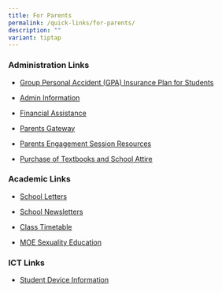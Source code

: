 ```yaml
---
title: For Parents
permalink: /quick-links/for-parents/
description: ""
variant: tiptap
---
```

<h3><strong>Administration Links</strong></h3>
<ul data-tight="true" class="tight">
<li>
<p><a href="/about-us/links/parents/group-personal-accident-gpa-insurance-plan-for-students" rel="noopener noreferrer nofollow" target="_blank">Group Personal Accident (GPA) Insurance Plan for Students</a>
</p>
</li>
<li>
<p><a href="/about-us/links/parents/admin-information" rel="noopener noreferrer nofollow" target="_blank">Admin Information</a>
</p>
</li>
<li>
<p><a href="/about-us/links/parents/financial-assistance" rel="noopener noreferrer nofollow" target="_blank">Financial&nbsp;Assistance</a>
</p>
</li>
<li>
<p><a href="https://pg.moe.edu.sg/" rel="noopener noreferrer nofollow" target="_blank">Parents Gateway</a>
</p>
</li>
<li>
<p><a href="/about-us/links/parents/parents-engagement-session-resources" rel="noopener noreferrer nofollow" target="_blank">Parents Engagement Session Resources</a>
</p>
</li>
<li>
<p><a href="/about-us/links/parents/purchase-of-textbooks-and-school-attire" rel="noopener noreferrer nofollow" target="_blank">Purchase of Textbooks and School Attire</a>
</p>
</li>
</ul>
<h3><strong>Academic Links</strong></h3>
<ul data-tight="true" class="tight">
<li>
<p><a href="/about-us/links/parents/school-letters" rel="noopener noreferrer nofollow" target="_blank">School Letters</a>
</p>
</li>
<li>
<p><a href="/about-us/links/parents/school-newsletters" rel="noopener noreferrer nofollow" target="_blank">School Newsletters</a>
</p>
</li>
<li>
<p><a href="/others/announcements/class-timetable" rel="noopener noreferrer nofollow" target="_blank">Class Timetable</a>
</p>
</li>
<li>
<p><a href="https://newtownsec.moe.edu.sg/about-us/links/parents/moe-sexuality-education" rel="noopener noreferrer nofollow" target="_blank">MOE Sexuality Education</a>
</p>
</li>
</ul>
<h3><strong>ICT Links</strong></h3>
<ul data-tight="true" class="tight">
<li>
<p><a href="https://www.newtownsec.moe.edu.sg/student-device-information/" rel="noopener noreferrer nofollow" target="_blank">Student Device Information</a>
</p>
</li>
</ul>
<p></p>